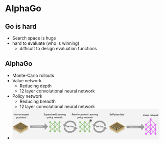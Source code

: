 # AlphaGo

## Go is hard
+ Search space is huge
+ hard to evaluate (who is winning)
    * difficult to design evaluation functions

## AlphaGo
+ Monte-Carlo rollouts
+ Value network
    * Reducing depth
    * 12 layer convolutional neural network
+ Policy network
    * Reducing breadth
    * 12 layer convolutional neural network
+ ![DeepReinforcementLearning-in-AlphaGo](pics/DeepReinforcementLearning-in-AlphaGo.png)

